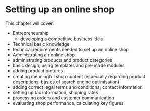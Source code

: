 # Setting up an online shop

This chapter will cover:

* Entrepreneurship
    * developing a competitive business idea
* Technical basic knowledge
 * technical requirements needed to set up an online shop
* Administrating an online shop
 * administrating products and product categories
 * basic design, using templates and pre-made modules
 * adding product pictures
 * creating meaningful shop content (especially regarding product descriptions, basics of search engine optimisation)
 * adding correct legal terms and conditions, contact information
 * setting up tax information, shipping rates
 * processing orders and customer communication
 * evaluating shop performance, calculating key figures



